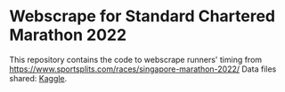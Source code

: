 # Webscrape for Standard Chartered Marathon 2022
This repository contains the code to webscrape runners' timing from https://www.sportsplits.com/races/singapore-marathon-2022/
Data files shared: [Kaggle](https://www.kaggle.com/datasets/clement7903/standard-chartered-marathon-2022).
